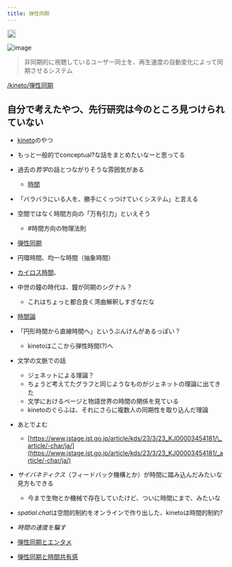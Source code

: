 ```yaml
---
title: 弾性同期
---
```


<img src='https://scrapbox.io/api/pages/blu3mo-public/public/icon' alt='public.icon' height="19.5"/>

![image](https://gyazo.com/c9d8d00e9b9e1dd055b5b6581f358282/thumb/1000)

 > 
 > 非同期的に視聴しているユーザー同士を、再生速度の自動変化によって同期させるシステム

[/kineto/弾性同期](https://scrapbox.io/kineto/弾性同期)

## 自分で考えたやつ、先行研究は今のところ見つけられていない

* [kineto](kineto.md)のやつ

* もっと一般的でconceptual?な話をまとめたいなーと思ってる

* 過去の*哲学*の話とつながりそうな雰囲気がある
  
  * [時間](%E6%99%82%E9%96%93.md)
* 「バラバラにいる人を、勝手にくっつけていくシステム」と言える

* 空間ではなく時間方向の「万有引力」といえそう
  
  * \#時間方向の物理法則
* [弾性同期](%E5%BC%BE%E6%80%A7%E5%90%8C%E6%9C%9F.md)

* 円環時間、均一な時間（抽象時間）

* [カイロス時間](%E3%82%AB%E3%82%A4%E3%83%AD%E3%82%B9%E6%99%82%E9%96%93.md)、

* 中世の鐘の時代は、鐘が同期のシグナル？
  
  * これはちょっと都合良く湾曲解釈しすぎなだな
* [時間論](%E6%99%82%E9%96%93%E8%AB%96.md)

* 「円形時間から直線時間へ」というぶんけんがあるっぽい？
  
  * kinetoはここから弾性時間(?)へ
* 文学の文脈での話
  
  * ジェネットによる理論？
  * ちょうど考えてたグラフと同じようなものがジェネットの理論に出てきた
  * 文学におけるページと物語世界の時間の関係を見ている
  * kinetoのぐらふは、それにさらに複数人の同期性を取り込んだ理論
* あとでよむ
  
  * [https://www.jstage.jst.go.jp/article/kds/23/3/23_KJ00003454181/\_article/-char/ja/](https://www.jstage.jst.go.jp/article/kds/23/3/23_KJ00003454181/_article/-char/ja/)
* *サイバネティクス*（フィードバック機構とか）が時間に踏み込んだみたいな見方もできる
  
  * 今まで生物とか機械で存在していたけど、ついに時間にまで、みたいな
* *spatial.chat*は空間的制約をオンラインで作り出した、kinetoは時間的制約?

* *時間の速度を騙す*

* [弾性同期とエンタメ](%E5%BC%BE%E6%80%A7%E5%90%8C%E6%9C%9F%E3%81%A8%E3%82%A8%E3%83%B3%E3%82%BF%E3%83%A1.md)

* [弾性同期と時間共有感](%E5%BC%BE%E6%80%A7%E5%90%8C%E6%9C%9F%E3%81%A8%E6%99%82%E9%96%93%E5%85%B1%E6%9C%89%E6%84%9F.md)
